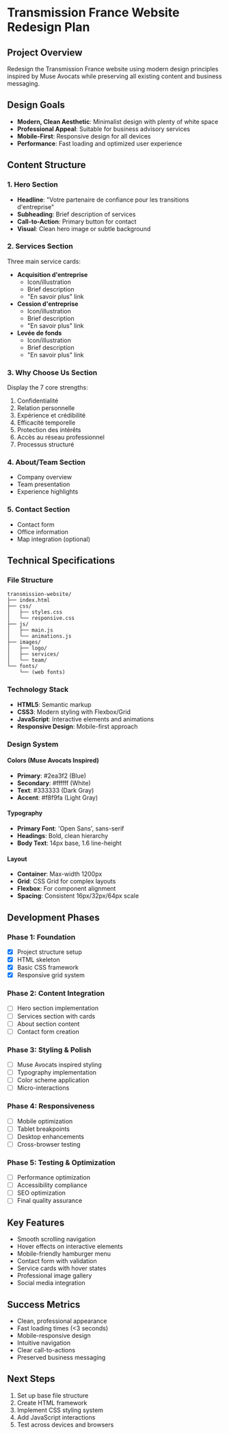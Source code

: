 # Transmission France Website Redesign Plan

## Project Overview
Redesign the Transmission France website using modern design principles inspired by Muse Avocats while preserving all existing content and business messaging.

## Design Goals
- **Modern, Clean Aesthetic**: Minimalist design with plenty of white space
- **Professional Appeal**: Suitable for business advisory services
- **Mobile-First**: Responsive design for all devices
- **Performance**: Fast loading and optimized user experience

## Content Structure

### 1. Hero Section
- **Headline**: "Votre partenaire de confiance pour les transitions d'entreprise"
- **Subheading**: Brief description of services
- **Call-to-Action**: Primary button for contact
- **Visual**: Clean hero image or subtle background

### 2. Services Section
Three main service cards:
- **Acquisition d'entreprise**
  - Icon/illustration
  - Brief description
  - "En savoir plus" link
- **Cession d'entreprise** 
  - Icon/illustration
  - Brief description
  - "En savoir plus" link
- **Levée de fonds**
  - Icon/illustration
  - Brief description
  - "En savoir plus" link

### 3. Why Choose Us Section
Display the 7 core strengths:
1. Confidentialité
2. Relation personnelle
3. Expérience et crédibilité
4. Efficacité temporelle
5. Protection des intérêts
6. Accès au réseau professionnel
7. Processus structuré

### 4. About/Team Section
- Company overview
- Team presentation
- Experience highlights

### 5. Contact Section
- Contact form
- Office information
- Map integration (optional)

## Technical Specifications

### File Structure
```
transmission-website/
├── index.html
├── css/
│   ├── styles.css
│   └── responsive.css
├── js/
│   ├── main.js
│   └── animations.js
├── images/
│   ├── logo/
│   ├── services/
│   └── team/
└── fonts/
    └── (web fonts)
```

### Technology Stack
- **HTML5**: Semantic markup
- **CSS3**: Modern styling with Flexbox/Grid
- **JavaScript**: Interactive elements and animations
- **Responsive Design**: Mobile-first approach

### Design System

#### Colors (Muse Avocats Inspired)
- **Primary**: #2ea3f2 (Blue)
- **Secondary**: #ffffff (White)
- **Text**: #333333 (Dark Gray)
- **Accent**: #f8f9fa (Light Gray)

#### Typography
- **Primary Font**: 'Open Sans', sans-serif
- **Headings**: Bold, clean hierarchy
- **Body Text**: 14px base, 1.6 line-height

#### Layout
- **Container**: Max-width 1200px
- **Grid**: CSS Grid for complex layouts
- **Flexbox**: For component alignment
- **Spacing**: Consistent 16px/32px/64px scale

## Development Phases

### Phase 1: Foundation
- [x] Project structure setup
- [x] HTML skeleton
- [x] Basic CSS framework
- [x] Responsive grid system

### Phase 2: Content Integration
- [ ] Hero section implementation
- [ ] Services section with cards
- [ ] About section content
- [ ] Contact form creation

### Phase 3: Styling & Polish
- [ ] Muse Avocats inspired styling
- [ ] Typography implementation
- [ ] Color scheme application
- [ ] Micro-interactions

### Phase 4: Responsiveness
- [ ] Mobile optimization
- [ ] Tablet breakpoints
- [ ] Desktop enhancements
- [ ] Cross-browser testing

### Phase 5: Testing & Optimization
- [ ] Performance optimization
- [ ] Accessibility compliance
- [ ] SEO optimization
- [ ] Final quality assurance

## Key Features
- Smooth scrolling navigation
- Hover effects on interactive elements
- Mobile-friendly hamburger menu
- Contact form with validation
- Service cards with hover states
- Professional image gallery
- Social media integration

## Success Metrics
- Clean, professional appearance
- Fast loading times (<3 seconds)
- Mobile-responsive design
- Intuitive navigation
- Clear call-to-actions
- Preserved business messaging

## Next Steps
1. Set up base file structure
2. Create HTML framework
3. Implement CSS styling system
4. Add JavaScript interactions
5. Test across devices and browsers